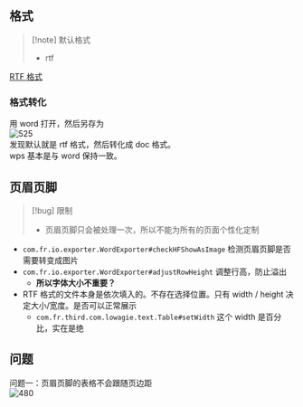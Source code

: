 ## 格式

> [!note] 默认格式
> - rtf

[RTF 格式](../../Inputs/Article/RTF%20格式.md)

### 格式转化

用 word 打开，然后另存为  
![525](../../../Attachments/e3c05abacfe004211465b4e0fbf33e4e_MD5.png)  
发现默认就是 rtf 格式，然后转化成 doc 格式。  
wps 基本是与 word 保持一致。

## 页眉页脚

> [!bug] 限制
> - 页眉页脚只会被处理一次，所以不能为所有的页面个性化定制

- `com.fr.io.exporter.WordExporter#checkHFShowAsImage` 检测页眉页脚是否需要转变成图片
- `com.fr.io.exporter.WordExporter#adjustRowHeight` 调整行高，防止溢出
	- **所以字体大小不重要？**
- RTF 格式的文件本身是依次填入的。不存在选择位置。只有 width / height 决定大小/宽度。是否可以正常展示
	- `com.fr.third.com.lowagie.text.Table#setWidth` 这个 width 是百分比，实在是绝

## 问题

问题一：页眉页脚的表格不会跟随页边距  
![480](../../../Attachments/1051e5ead5f2461d19edfb722db28811_MD5.png)
